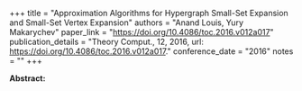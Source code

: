 +++
title = "Approximation Algorithms for Hypergraph Small-Set Expansion and Small-Set Vertex Expansion"
authors = "Anand Louis, Yury Makarychev"
paper_link = "https://doi.org/10.4086/toc.2016.v012a017"
publication_details = "Theory Comput., 12, 2016, url: <a href='https://doi.org/10.4086/toc.2016.v012a017' target='_blank'>https://doi.org/10.4086/toc.2016.v012a017</a>."
conference_date = "2016"
notes = ""
+++

<b>Abstract:</b>
